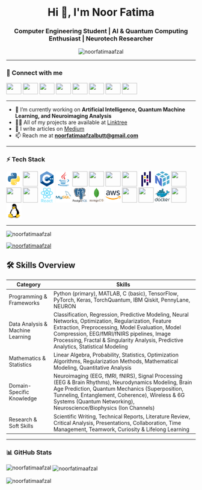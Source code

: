 <h1 align="center">Hi 👋, I'm Noor Fatima</h1>
<h3 align="center">Computer Engineering Student | AI & Quantum Computing Enthusiast | Neurotech Researcher</h3>

<p align="center"> 
  <img src="https://komarev.com/ghpvc/?username=noorfatimaafzal&label=Profile%20views&color=0e75b6&style=flat" alt="noorfatimaafzal" /> 
</p>

---

### 📩 Connect with me
<p align="left">
<a href="https://twitter.com/noorfatimaafzal" target="blank"><img src="https://raw.githubusercontent.com/rahuldkjain/github-profile-readme-generator/master/src/images/icons/Social/twitter.svg" height="30" width="40" /></a>
<a href="https://www.linkedin.com/in/noor-fatima-afzal" target="blank"><img src="https://raw.githubusercontent.com/rahuldkjain/github-profile-readme-generator/master/src/images/icons/Social/linked-in-alt.svg" height="30" width="40" /></a>
<a href="https://stackoverflow.com/users/22962807/noor-fatima" target="blank"><img src="https://raw.githubusercontent.com/rahuldkjain/github-profile-readme-generator/master/src/images/icons/Social/stack-overflow.svg" height="30" width="40" /></a>
<a href="https://www.kaggle.com/noorfatimaafzalbutt" target="blank"><img src="https://raw.githubusercontent.com/rahuldkjain/github-profile-readme-generator/master/src/images/icons/Social/kaggle.svg" height="30" width="40" /></a>
<a href="https://medium.com/@noorfatimaafzalbutt" target="blank"><img src="https://raw.githubusercontent.com/rahuldkjain/github-profile-readme-generator/master/src/images/icons/Social/medium.svg" height="30" width="40" /></a>
<a href="https://www.hackerrank.com/profile/noorfatimaafzal1" target="blank"><img src="https://raw.githubusercontent.com/rahuldkjain/github-profile-readme-generator/master/src/images/icons/Social/hackerrank.svg" height="30" width="40" /></a>
<a href="https://leetcode.com/noorfatimaafzalbutt" target="blank"><img src="https://raw.githubusercontent.com/rahuldkjain/github-profile-readme-generator/master/src/images/icons/Social/leet-code.svg" height="30" width="40" /></a>
<a href="https://www.hackerearth.com/@noorfatimaafzal1" target="blank"><img src="https://raw.githubusercontent.com/rahuldkjain/github-profile-readme-generator/master/src/images/icons/Social/hackerearth.svg" height="30" width="40" /></a>
</p>

---

- 🔭 I’m currently working on **Artificial Intelligence, Quantum Machine Learning, and Neuroimaging Analysis**  
- 👨‍💻 All of my projects are available at [Linktree](https://linktr.ee/NoorFatimaButt)  
- 📝 I write articles on [Medium](https://medium.com/@noorfatimaafzalbutt)  
- 📫 Reach me at **noorfatimaafzalbutt@gmail.com**


---

### ⚡ Tech Stack
<p align="left"> 

  <!-- Core Languages -->
  <a href="https://www.python.org" target="_blank"><img src="https://raw.githubusercontent.com/devicons/devicon/master/icons/python/python-original.svg" width="40" height="40"/></a>
  <a href="https://matlab.mathworks.com/" target="_blank"><img src="https://upload.wikimedia.org/wikipedia/commons/2/21/Matlab_Logo.png" width="40" height="40"/></a>
  <a href="https://www.w3schools.com/cpp/" target="_blank"><img src="https://raw.githubusercontent.com/devicons/devicon/master/icons/cplusplus/cplusplus-original.svg" width="40" height="40"/></a>
  <a href="https://www.java.com" target="_blank"><img src="https://raw.githubusercontent.com/devicons/devicon/master/icons/java/java-original.svg" width="40" height="40"/></a>
  <a href="https://pytorch.org/" target="_blank"><img src="https://www.vectorlogo.zone/logos/pytorch/pytorch-icon.svg" width="40" height="40"/></a>
  <a href="https://www.tensorflow.org" target="_blank"><img src="https://www.vectorlogo.zone/logos/tensorflow/tensorflow-icon.svg" width="40" height="40"/></a>
  <a href="https://keras.io/" target="_blank"><img src="https://upload.wikimedia.org/wikipedia/commons/a/ae/Keras_logo.svg" width="40" height="40"/></a>
  <a href="https://scikit-learn.org/" target="_blank"><img src="https://upload.wikimedia.org/wikipedia/commons/0/05/Scikit_learn_logo_small.svg" width="40" height="40"/></a>
  <a href="https://pandas.pydata.org/" target="_blank"><img src="https://raw.githubusercontent.com/devicons/devicon/master/icons/pandas/pandas-original.svg" width="40" height="40"/></a>
  <a href="https://numpy.org/" target="_blank"><img src="https://raw.githubusercontent.com/devicons/devicon/master/icons/numpy/numpy-original.svg" width="40" height="40"/></a>
  <a href="https://matplotlib.org/" target="_blank"><img src="https://upload.wikimedia.org/wikipedia/commons/8/84/Matplotlib_icon.svg" width="40" height="40"/></a>
  <a href="https://seaborn.pydata.org/" target="_blank"><img src="https://seaborn.pydata.org/_images/logo-mark-lightbg.svg" width="40" height="40"/></a>
  <a href="https://opencv.org/" target="_blank"><img src="https://www.vectorlogo.zone/logos/opencv/opencv-icon.svg" width="40" height="40"/></a>
  <a href="https://reactjs.org/" target="_blank"><img src="https://raw.githubusercontent.com/devicons/devicon/master/icons/react/react-original-wordmark.svg" width="40" height="40"/></a>
  <a href="https://www.mysql.com/" target="_blank"><img src="https://raw.githubusercontent.com/devicons/devicon/master/icons/mysql/mysql-original-wordmark.svg" width="40" height="40"/></a>
  <a href="https://www.postgresql.org/" target="_blank"><img src="https://raw.githubusercontent.com/devicons/devicon/master/icons/postgresql/postgresql-original-wordmark.svg" width="40" height="40"/></a>
  <a href="https://www.mongodb.com/" target="_blank"><img src="https://raw.githubusercontent.com/devicons/devicon/master/icons/mongodb/mongodb-original-wordmark.svg" width="40" height="40"/></a>
  <a href="https://aws.amazon.com/" target="_blank"><img src="https://raw.githubusercontent.com/devicons/devicon/master/icons/amazonwebservices/amazonwebservices-original-wordmark.svg" width="40" height="40"/></a>
  <a href="https://cloud.google.com/" target="_blank"><img src="https://www.vectorlogo.zone/logos/google_cloud/google_cloud-icon.svg" width="40" height="40"/></a>
  <a href="https://git-scm.com/" target="_blank"><img src="https://www.vectorlogo.zone/logos/git-scm/git-scm-icon.svg" width="40" height="40"/></a>
  <a href="https://www.docker.com/" target="_blank"><img src="https://raw.githubusercontent.com/devicons/devicon/master/icons/docker/docker-original-wordmark.svg" width="40" height="40"/></a>
  <a href="https://www.postman.com/" target="_blank"><img src="https://www.vectorlogo.zone/logos/getpostman/getpostman-icon.svg" width="40" height="40"/></a>
  <a href="https://www.linux.org/" target="_blank"><img src="https://raw.githubusercontent.com/devicons/devicon/master/icons/linux/linux-original.svg" width="40" height="40"/></a>

</p>

---


<p align="left"> <img src="https://komarev.com/ghpvc/?username=noorfatimaafzal&label=Profile%20views&color=0e75b6&style=flat" alt="noorfatimaafzal" /> </p> <p align="left"> <a href="https://github.com/ryo-ma/github-profile-trophy"><img src="https://github-profile-trophy.vercel.app/?username=noorfatimaafzal" alt="noorfatimaafzal" /></a> </p>

## 🛠️ Skills Overview

| Category | Skills |
|----------|--------|
| Programming & Frameworks | Python (primary), MATLAB, C (basic), TensorFlow, PyTorch, Keras, TorchQuantum, IBM Qiskit, PennyLane, NEURON |
| Data Analysis & Machine Learning | Classification, Regression, Predictive Modeling, Neural Networks, Optimization, Regularization, Feature Extraction, Preprocessing, Model Evaluation, Model Compression, EEG/fMRI/fNIRS pipelines, Image Processing, Fractal & Singularity Analysis, Predictive Analytics, Statistical Modeling |
| Mathematics & Statistics | Linear Algebra, Probability, Statistics, Optimization Algorithms, Regularization Methods, Mathematical Modeling, Quantitative Analysis |
| Domain-Specific Knowledge | Neuroimaging (EEG, fMRI, fNIRS), Signal Processing (EEG & Brain Rhythms), Neurodynamics Modeling, Brain Age Prediction, Quantum Mechanics (Superposition, Tunneling, Entanglement, Coherence), Wireless & 6G Systems (Quantum Networking), Neuroscience/Biophysics (Ion Channels) |
| Research & Soft Skills | Scientific Writing, Technical Reports, Literature Review, Critical Analysis, Presentations, Collaboration, Time Management, Teamwork, Curiosity & Lifelong Learning |


---

### 📊 GitHub Stats
<p><img align="left" src="https://github-readme-stats.vercel.app/api/top-langs?username=noorfatimaafzal&show_icons=true&locale=en&layout=compact" alt="noorfatimaafzal" /></p>

<p>&nbsp;<img align="center" src="https://github-readme-stats.vercel.app/api?username=noorfatimaafzal&show_icons=true&locale=en" alt="noorfatimaafzal" /></p>

<p><img align="center" src="https://github-readme-streak-stats.herokuapp.com/?user=noorfatimaafzal&" alt="noorfatimaafzal" /></p>
